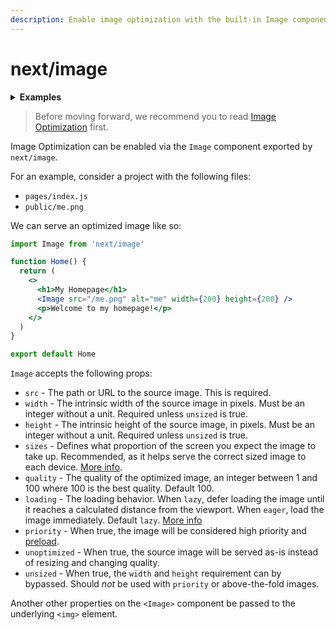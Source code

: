 ```yaml
---
description: Enable image optimization with the built-in Image component.
---
```


# next/image

<details>
  <summary><b>Examples</b></summary>
  <ul>
    <li><a href="https://github.com/vercel/next.js/tree/canary/examples/basic-image-optimization">Basic Image Optimization</a></li>
  </ul>
</details>

> Before moving forward, we recommend you to read [Image Optimization](/docs/basic-features/image-optimization.md) first.

Image Optimization can be enabled via the `Image` component exported by `next/image`.

For an example, consider a project with the following files:

- `pages/index.js`
- `public/me.png`

We can serve an optimized image like so:

```jsx
import Image from 'next/image'

function Home() {
  return (
    <>
      <h1>My Homepage</h1>
      <Image src="/me.png" alt="me" width={200} height={200} />
      <p>Welcome to my homepage!</p>
    </>
  )
}

export default Home
```

`Image` accepts the following props:

- `src` - The path or URL to the source image. This is required.
- `width` - The intrinsic width of the source image in pixels. Must be an integer without a unit. Required unless `unsized` is true.
- `height` - The intrinsic height of the source image, in pixels. Must be an integer without a unit. Required unless `unsized` is true.
- `sizes` - Defines what proportion of the screen you expect the image to take up. Recommended, as it helps serve the correct sized image to each device. [More info](https://developer.mozilla.org/en-US/docs/Web/HTML/Element/img#attr-sizes).
- `quality` - The quality of the optimized image, an integer between 1 and 100 where 100 is the best quality. Default 100.
- `loading` - The loading behavior. When `lazy`, defer loading the image until it reaches a calculated distance from the viewport. When `eager`, load the image immediately. Default `lazy`. [More info](https://developer.mozilla.org/en-US/docs/Web/HTML/Element/img#attr-loading)
- `priority` - When true, the image will be considered high priority and [preload](https://web.dev/preload-responsive-images/).
- `unoptimized` - When true, the source image will be served as-is instead of resizing and changing quality.
- `unsized` - When true, the `width` and `height` requirement can by bypassed. Should _not_ be used with `priority` or above-the-fold images.

Another other properties on the `<Image>` component be passed to the underlying `<img>` element.

